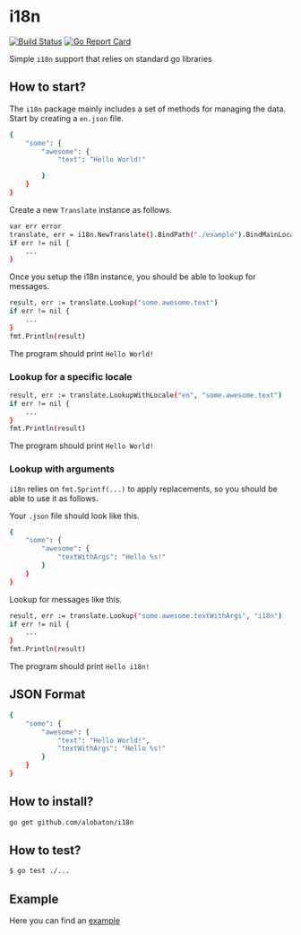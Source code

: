 # i18n

[![Build Status](https://travis-ci.org/alobaton/i18n.svg?branch=main)](https://travis-ci.org/alobaton/i18n) [![Go Report Card](https://goreportcard.com/badge/github.com/alobaton/i18n)](https://goreportcard.com/report/github.com/alobaton/i18n)

Simple `i18n` support that relies on standard go libraries

## How to start?

The `i18n` package mainly includes a set of methods for managing the data. Start by creating a `en.json` file.
```bash
{
    "some": {
        "awesome": {
            "text": "Hello World!"

        }
    }
}
```
Create a new `Translate` instance as follows.
```bash
var err error
translate, err = i18n.NewTranslate().BindPath("./example").BindMainLocale("en").Init()
if err != nil {
	...
}
```

Once you setup the i18n instance, you should be able to lookup for messages.
```bash
result, err := translate.Lookup("some.awesome.text")
if err != nil {
    ...
}
fmt.Println(result)
```

The program should print `Hello World!`

### Lookup for a specific locale

```bash
result, err := translate.LookupWithLocale("en", "some.awesome.text")
if err != nil {
    ...
}
fmt.Println(result)
```

The program should print `Hello World!`

### Lookup with arguments

`i18n` relies on `fmt.Sprintf(...)` to apply replacements, so you should be able to use it as follows.

Your `.json` file should look like this. 
```bash
{
    "some": {
        "awesome": {
            "textWithArgs": "Hello %s!"
        }
    }
}
```

Lookup for messages like this.
```bash
result, err := translate.Lookup("some.awesome.textWithArgs", "i18n")
if err != nil {
    ...
}
fmt.Println(result)
```

The program should print `Hello i18n!`

## JSON Format

```bash
{
    "some": {
        "awesome": {
            "text": "Hello World!",
            "textWithArgs": "Hello %s!"
        }
    }
}
```

## How to install?

```bash
go get github.com/alobaton/i18n
```

## How to test?

```bash
$ go test ./...
```

## Example

Here you can find an [example](https://github.com/alobaton/i18n/blob/main/example/main.go)
